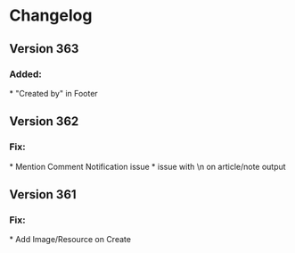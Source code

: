 <h1>Changelog</h1>

<h2>Version 363</h2>

<h3>Added:</h3>
* "Created by" in Footer

<h2>Version 362</h2>

<h3>Fix:</h3>
* Mention Comment Notification issue
* issue with \n on article/note output

<h2>Version 361</h2>

<h3>Fix:</h3>
* Add Image/Resource on Create
